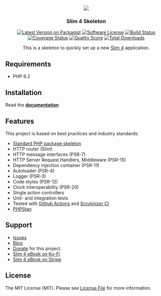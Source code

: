 <h1 align="center">
  <img src="https://user-images.githubusercontent.com/781074/67567104-9fe7d000-f729-11e9-8a2d-0c7286475aac.png">
</h1>

<h3 align="center">Slim 4 Skeleton</h3>

<div align="center">

  [![Latest Version on Packagist](https://img.shields.io/github/release/odan/slim4-skeleton.svg)](https://packagist.org/packages/odan/slim4-skeleton)
  [![Software License](https://img.shields.io/badge/license-MIT-brightgreen.svg)](LICENSE)
  [![Build Status](https://github.com/odan/slim4-skeleton/workflows/build/badge.svg)](https://github.com/odan/slim4-skeleton/actions)
  [![Coverage Status](https://img.shields.io/scrutinizer/coverage/g/odan/slim4-skeleton.svg)](https://scrutinizer-ci.com/g/odan/slim4-skeleton/code-structure)
  [![Quality Score](https://img.shields.io/scrutinizer/quality/g/odan/slim4-skeleton.svg)](https://scrutinizer-ci.com/g/odan/slim4-skeleton/?branch=master)
  [![Total Downloads](https://img.shields.io/packagist/dt/odan/slim4-skeleton.svg)](https://packagist.org/packages/odan/slim4-skeleton/stats)

This is a skeleton to quickly set up a new [Slim 4](https://www.slimframework.com/) application.

</div>

## Requirements

* PHP 8.2

## Installation

Read the **[documentation](https://odan.github.io/slim4-skeleton/installation.html)**

## Features

This project is based on best practices and industry standards:

* [Standard PHP package skeleton](https://github.com/php-pds/skeleton)
* HTTP router (Slim)
* HTTP message interfaces (PSR-7)
* HTTP Server Request Handlers, Middleware (PSR-15)
* Dependency injection container (PSR-11)
* Autoloader (PSR-4)
* Logger (PSR-3)
* Code styles (PSR-12)
* Clock interoperability (PSR-20)
* Single action controllers
* Unit- and integration tests
* Tested with [Github Actions](https://github.com/odan/slim4-skeleton/actions) and [Scrutinizer CI](https://scrutinizer-ci.com/)
* [PHPStan](https://github.com/phpstan/phpstan)

## Support

* [Issues](https://github.com/odan/slim4-skeleton/issues)
* [Blog](https://odan.github.io/)  
* [Donate](https://odan.github.io/donate.html) for this project.
* [Slim 4 eBook on Ko-Fi](https://ko-fi.com/s/5f182b4b22)
* [Slim 4 eBook on Stripe](https://buy.stripe.com/3cs7ui5aP9bl156aEF)

## License

The MIT License (MIT). Please see [License File](LICENSE) for more information.
